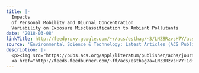 ```yaml
---
title: |-
  Impacts
  of Personal Mobility and Diurnal Concentration
  Variability on Exposure Misclassification to Ambient Pollutants
date: '2018-03-08'
linkTitle: http://feedproxy.google.com/~r/acs/esthag/~3/LNZ8RzvsH7Y/acs.est.7b05656
source: 'Environmental Science & Technology: Latest Articles (ACS Publications)'
description: |-
  <p><img src="https://pubs.acs.org/appl/literatum/publisher/achs/journals/content/esthag/0/esthag.ahead-of-print/acs.est.7b05656/20180307/images/medium/es-2017-05656s_0005.gif" alt="TOC Graphic"/></p><div><cite>Environmental Science & Technology</cite></div><div>DOI: 10.1021/acs.est.7b05656</div><div class="feedflare">
  <a href="http://feeds.feedburner.com/~ff/acs/esthag?a=LNZ8RzvsH7Y:1dHa3Z6nZvg:yIl2AUoC8zA"><img src="http://feeds.feedburner.com/~ff/acs/esthag?d=yIl2AUoC8zA" border="0"></img></a>
---
```

